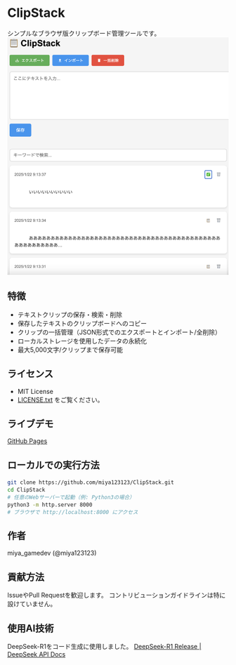 # ClipStack
シンプルなブラウザ版クリップボード管理ツールです。
![スクリーンショット](https://github.com/miya123123/ClipStack/blob/main/screenshot.png)

## 特徴
- テキストクリップの保存・検索・削除
- 保存したテキストのクリップボードへのコピー
- クリップの一括管理（JSON形式でのエクスポートとインポート/全削除）
- ローカルストレージを使用したデータの永続化
- 最大5,000文字/クリップまで保存可能

## ライセンス
- MIT License 
- [LICENSE.txt](https://github.com/miya123123/ClipStack/blob/main/LICENSE) をご覧ください。

## ライブデモ
[GitHub Pages](https://miya123123.github.io/ClipStack/)

## ローカルでの実行方法
```bash
git clone https://github.com/miya123123/ClipStack.git
cd ClipStack
# 任意のWebサーバーで起動（例: Python3の場合）
python3 -m http.server 8000
# ブラウザで http://localhost:8000 にアクセス
```

## 作者
miya_gamedev (@miya123123)

## 貢献方法
IssueやPull Requestを歓迎します。
コントリビューションガイドラインは特に設けていません。

## 使用AI技術
DeepSeek-R1をコード生成に使用しました。
[DeepSeek-R1 Release | DeepSeek API Docs](https://api-docs.deepseek.com/news/news250120)
